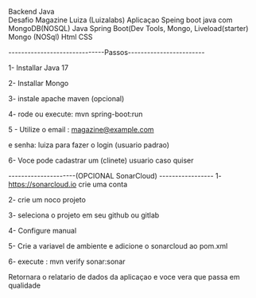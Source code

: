 Backend Java  
Desafio Magazine Luiza (Luizalabs)
Aplicaçao Speing boot java com MongoDB(NOSQL)
Java
Spring Boot(Dev Tools, Mongo, Liveload(starter)
Mongo (NOSql)
Html
CSS

------------------------------Passos------------------------

1- Installar Java 17

2- Installar Mongo

3- instale apache maven (opcional)

4- rode ou execute:  mvn spring-boot:run 

5 - Utilize o email : magazine@example.com 

e senha: luiza    para fazer o login (usuario padrao)

6- Voce pode cadastrar um (clinete) usuario caso quiser






---------------------(OPCIONAL SonarCloud) -----------------
1- https://sonarcloud.io  crie uma conta 

2- crie um noco projeto 

3- seleciona o projeto em seu github ou gitlab

4- Configure manual

5- Crie a variavel de ambiente e adicione o sonarcloud ao pom.xml

6-  execute : mvn verify sonar:sonar

Retornara o relatario de dados da aplicaçao
e voce vera que passa em qualidade 







